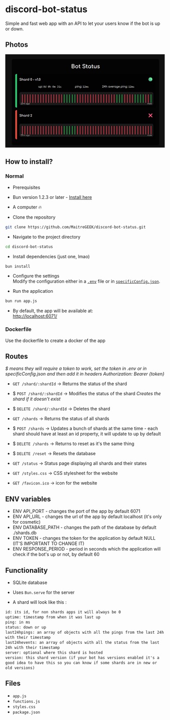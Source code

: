 # discord-bot-status  
Simple and fast web app with an API to let your users know if the bot is up or down.  

## Photos 

![screenshot](image-1.png)

## How to install?

### Normal

- Prerequisites  
- Bun version 1.2.3 or later - [Install here](https://bun.sh/docs/installation)  
- A computer 🔥  

- Clone the repository  
```sh  
git clone https://github.com/MaitreGEEK/discord-bot-status.git  
```  

- Navigate to the project directory  
```sh  
cd discord-bot-status  
```  

- Install dependencies (just one, lmao)  
```sh  
bun install  
```  

- Configure the settings  
Modify the configuration either in a [`.env`](.env.example) file or in [`specificConfig.json`](./specificConfig.json.example).  

- Run the application  
```sh  
bun run app.js  
```  

- By default, the app will be available at:  
[http://localhost:6071/](http://localhost:6071/)  

### Dockerfile
Use the dockerfile to create a docker of the app

## Routes  
*$ means they will require a token to work, set the token in .env or in specificConfig.json and then add it in headers Authorization: Bearer {token}*

- `GET /shard/:shardId` → Returns the status of the shard
- $ `POST /shard/:shardId` → Modifies the status of the shard *Creates the shard if it doesn’t exist*  
- $ `DELETE /shard/:shardId` → Deletes the shard

- `GET /shards` → Returns the status of all shards
- $ `POST /shards` → Updates a bunch of shards at the same time - each shard should have at least an id property, it will update to up by default 
- $ `DELETE /shards` → Returns to reset as it's the same thing

- $ `DELETE /reset` → Resets the database

- `GET /status` → Status page displaying all shards and their states  

- `GET /styles.css` → CSS stylesheet for the website
- `GET /favicon.ico` → icon for the website

## ENV variables

- ENV API_PORT - changes the port of the app by default 6071
- ENV API_URL - changes the url of the app by default localhost (it's only for cosmetic)
- ENV DATABASE_PATH - changes the path of the database by default ./shards.db
- ENV TOKEN - changes the token for the application by default NULL (IT'S IMPORTANT TO CHANGE IT)
- ENV RESPONSE_PERIOD - period in seconds which the application will check if the bot's up or not, by default 60

## Functionality  

- SQLite database
- Uses `Bun.serve` for the server

- A shard will look like this : 
```
id: its id, for non shards apps it will always be 0
uptime: timestamp from when it was last up
ping: in ms 
status: down or up
last24hpings: an array of objects with all the pings from the last 24h with their timestamp
last24hevents: an array of objects with all the status from the last 24h with their timestamp
server: optional where this shard is hosted
version: this shard version (if your bot has versions enabled it's a good idea to have this so you can know if some shards are in new or old versions)
```

## Files  

- `app.js`  
- `functions.js`  
- `styles.css`  
- `package.json`